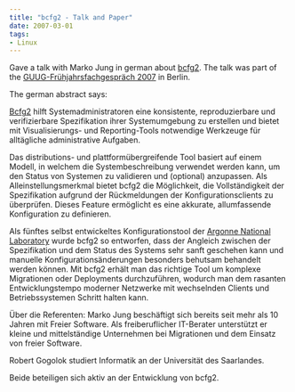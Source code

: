 ```yaml
---
title: "bcfg2 - Talk and Paper"
date: 2007-03-01
tags:
- Linux
---
```


Gave a talk with Marko Jung in german about [bcfg2](http://bcfg2.org/).
The talk was part of the [GUUG-Frühjahrsfachgespräch 2007](https://guug.de/veranstaltungen/ffg2007/abstracts.html#3_8_1)
in Berlin.

The german abstract says:

[Bcfg2](http://bcfg2.org) hilft Systemadministratoren eine konsistente, reproduzierbare und verifizierbare Spezifikation ihrer Systemumgebung zu erstellen und bietet mit Visualisierungs- und Reporting-Tools notwendige Werkzeuge für alltägliche administrative Aufgaben.

Das distributions- und plattformübergreifende Tool basiert auf einem Modell, in welchem die Systembeschreibung verwendet werden kann, um den Status von Systemen zu validieren und (optional) anzupassen. Als Alleinstellungsmerkmal bietet bcfg2 die Möglichkeit, die Vollständigkeit der Spezifikation aufgrund der Rückmeldungen der Konfigurationsclients zu überprüfen. Dieses Feature ermöglicht es eine akkurate, allumfassende Konfiguration zu definieren.

Als fünftes selbst entwickeltes Konfigurationstool der [Argonne National Laboratory](http://www.anl.gov/) wurde bcfg2 so entworfen, dass der Angleich zwischen der Spezifikation und dem Status des Systems sehr sanft geschehen kann und manuelle Konfigurationsänderungen besonders behutsam behandelt werden können. Mit bcfg2 erhält man das richtige Tool um komplexe Migrationen oder Deployments durchzuführen, wodurch man dem rasanten Entwicklungstempo moderner Netzwerke mit wechselnden Clients und Betriebssystemen Schritt halten kann.

Über die Referenten:
Marko Jung beschäftigt sich bereits seit mehr als 10 Jahren mit Freier Software. Als freiberuflicher IT-Berater unterstützt er kleine und mittelständige Unternehmen bei Migrationen und dem Einsatz von freier Software.

Robert Gogolok studiert Informatik an der Universität des Saarlandes.

Beide beteiligen sich aktiv an der Entwicklung von bcfg2.
